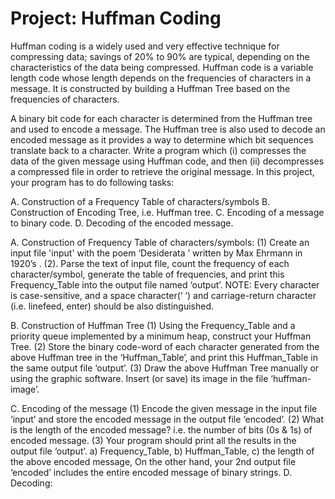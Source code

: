 # Project: Huffman Coding
Huffman coding is a widely used and very effective technique for compressing data; savings of 20% to 90% are typical, depending on the characteristics of the data being compressed. Huffman code is a variable length code whose length depends on the frequencies of characters in a message. It is constructed by building a Huffman Tree based on the frequencies of characters.

A binary bit code for each character is determined from the Huffman tree and used to encode a message. The Huffman tree is also used to decode an encoded message as it provides a way to determine which bit sequences translate back to a character.
Write a program which (i) compresses the data of the given message using Huffman code, and then (ii) decompresses a compressed file in order to retrieve the original message.
In this project, your program has to do following tasks:

A. Construction of a Frequency Table of characters/symbols B. Construction of Encoding Tree, i.e. Huffman tree.
C. Encoding of a message to binary code.
D. Decoding of the encoded message.


A. Construction of Frequency Table of characters/symbols:
(1) Create an input file 'input' with the poem ‘Desiderata ’ written by Max Ehrmann in 1920’s .
(2). Parse the text of input file, count the frequency of each character/symbol, generate the table of frequencies, and print this Frequency_Table into the output file named ‘output’.
NOTE: Every character is case-sensitive, and a space character(‘ ‘) and carriage-return character (i.e. linefeed, enter) should be also distinguished.

B. Construction of Huffman Tree
(1) Using the Frequency_Table and a priority queue implemented by a minimum heap, construct your Huffman Tree.
(2) Store the binary code-word of each character generated from the above Huffman tree in the ‘Huffman_Table’, and print this Huffman_Table in the same output file ‘output’.
(3) Draw the above Huffman Tree manually or using the graphic software. Insert (or save) its image in the file ‘huffman-image’.

C. Encoding of the message
(1) Encode the given message in the input file ‘input’ and store the encoded message in the output file ‘encoded’.
(2) What is the length of the encoded message? i.e. the number of bits (0s & 1s) of encoded message.
(3) Your program should print all the results in the output file ‘output’.
a) Frequency_Table,
b) Huffman_Table,
c) the length of the above encoded message,
On the other hand, your 2nd output file ‘encoded’ includes the entire encoded message of binary strings.
D. Decoding:

